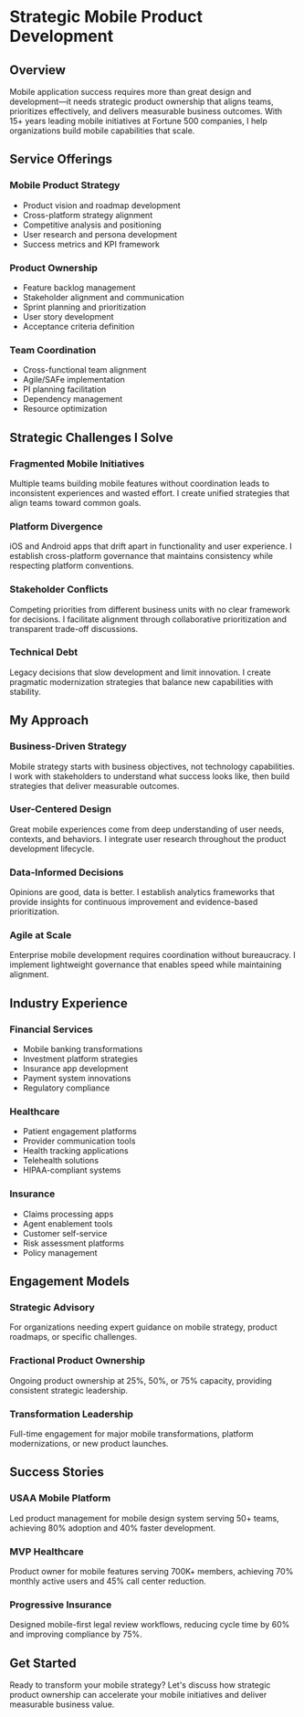 # Strategic Mobile Product Development

## Overview
Mobile application success requires more than great design and development—it needs strategic product ownership that aligns teams, prioritizes effectively, and delivers measurable business outcomes. With 15+ years leading mobile initiatives at Fortune 500 companies, I help organizations build mobile capabilities that scale.

## Service Offerings

### Mobile Product Strategy
- Product vision and roadmap development
- Cross-platform strategy alignment
- Competitive analysis and positioning
- User research and persona development
- Success metrics and KPI framework

### Product Ownership
- Feature backlog management
- Stakeholder alignment and communication
- Sprint planning and prioritization
- User story development
- Acceptance criteria definition

### Team Coordination
- Cross-functional team alignment
- Agile/SAFe implementation
- PI planning facilitation
- Dependency management
- Resource optimization

## Strategic Challenges I Solve

### Fragmented Mobile Initiatives
Multiple teams building mobile features without coordination leads to inconsistent experiences and wasted effort. I create unified strategies that align teams toward common goals.

### Platform Divergence
iOS and Android apps that drift apart in functionality and user experience. I establish cross-platform governance that maintains consistency while respecting platform conventions.

### Stakeholder Conflicts
Competing priorities from different business units with no clear framework for decisions. I facilitate alignment through collaborative prioritization and transparent trade-off discussions.

### Technical Debt
Legacy decisions that slow development and limit innovation. I create pragmatic modernization strategies that balance new capabilities with stability.

## My Approach

### Business-Driven Strategy
Mobile strategy starts with business objectives, not technology capabilities. I work with stakeholders to understand what success looks like, then build strategies that deliver measurable outcomes.

### User-Centered Design
Great mobile experiences come from deep understanding of user needs, contexts, and behaviors. I integrate user research throughout the product development lifecycle.

### Data-Informed Decisions
Opinions are good, data is better. I establish analytics frameworks that provide insights for continuous improvement and evidence-based prioritization.

### Agile at Scale
Enterprise mobile development requires coordination without bureaucracy. I implement lightweight governance that enables speed while maintaining alignment.

## Industry Experience

### Financial Services
- Mobile banking transformations
- Investment platform strategies
- Insurance app development
- Payment system innovations
- Regulatory compliance

### Healthcare
- Patient engagement platforms
- Provider communication tools
- Health tracking applications
- Telehealth solutions
- HIPAA-compliant systems

### Insurance
- Claims processing apps
- Agent enablement tools
- Customer self-service
- Risk assessment platforms
- Policy management

## Engagement Models

### Strategic Advisory
For organizations needing expert guidance on mobile strategy, product roadmaps, or specific challenges.

### Fractional Product Ownership
Ongoing product ownership at 25%, 50%, or 75% capacity, providing consistent strategic leadership.

### Transformation Leadership
Full-time engagement for major mobile transformations, platform modernizations, or new product launches.

## Success Stories

### USAA Mobile Platform
Led product management for mobile design system serving 50+ teams, achieving 80% adoption and 40% faster development.

### MVP Healthcare
Product owner for mobile features serving 700K+ members, achieving 70% monthly active users and 45% call center reduction.

### Progressive Insurance
Designed mobile-first legal review workflows, reducing cycle time by 60% and improving compliance by 75%.

## Get Started
Ready to transform your mobile strategy? Let's discuss how strategic product ownership can accelerate your mobile initiatives and deliver measurable business value.
